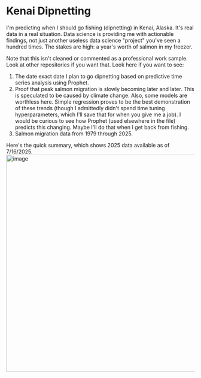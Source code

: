 # Kenai Dipnetting
I'm predicting when I should go fishing (dipnetting) in Kenai, Alaska. It's real data in a real situation. Data science is providing me with actionable findings, not just another useless data science "project" you've seen a hundred times. The stakes are high: a year's worth of salmon in my freezer.

Note that this isn't cleaned or commented as a professional work sample. Look at other repositories if you want that. Look here if you want to see:
1. The date exact date I plan to go dipnetting based on predictive time series analysis using Prophet.
2. Proof that peak salmon migration is slowly becoming later and later. This is speculated to be caused by climate change. Also, some models are worthless here. Simple regression proves to be the best demonstration of these trends (though I admittedly didn't spend time tuning hyperparameters, which I'll save that for when you give me a job). I would be curious to see how Prophet (used elsewhere in the file) predicts this changing. Maybe I'll do that when I get back from fishing.
3. Salmon migration data from 1979 through 2025.

Here's the quick summary, which shows 2025 data available as of 7/16/2025.
<img width="1326" height="580" alt="image" src="https://github.com/user-attachments/assets/4fa4a44d-f46b-4cee-8155-822f1b56c862" />
